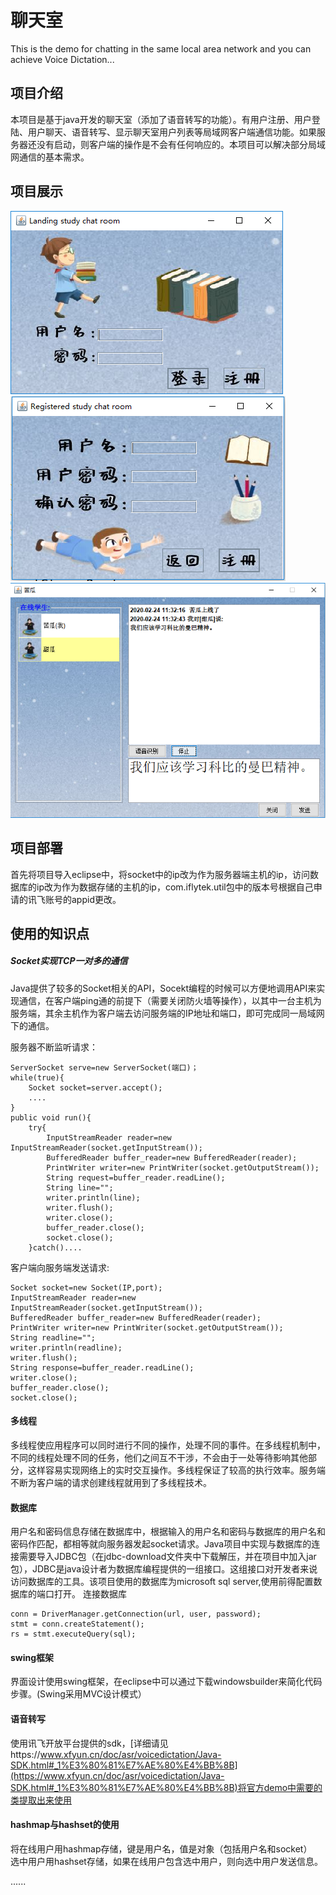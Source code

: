 # 聊天室
This is the demo for chatting in the same local area network and you can achieve Voice Dictation...
## 项目介绍
本项目是基于java开发的聊天室（添加了语音转写的功能）。有用户注册、用户登陆、用户聊天、语音转写、显示聊天室用户列表等局域网客户端通信功能。如果服务器还没有启动，则客户端的操作是不会有任何响应的。本项目可以解决部分局域网通信的基本需求。
## 项目展示
![](https://github.com/Eleven-is-cool/img-folder/blob/master/chatting-1.PNG)
![](https://github.com/Eleven-is-cool/img-folder/blob/master/chatting-2.PNG)
![](https://github.com/Eleven-is-cool/img-folder/blob/master/chatting-3.PNG)
## 项目部署
首先将项目导入eclipse中，将socket中的ip改为作为服务器端主机的ip，访问数据库的ip改为作为数据存储的主机的ip，com.iflytek.util包中的版本号根据自己申请的讯飞账号的appid更改。

## 使用的知识点   
##### Socket实现TCP一对多的通信    
Java提供了较多的Socket相关的API，Socekt编程的时候可以方便地调用API来实现通信，在客户端ping通的前提下（需要关闭防火墙等操作），以其中一台主机为服务端，其余主机作为客户端去访问服务端的IP地址和端口，即可完成同一局域网下的通信。     

服务器不断监听请求：  

	ServerSocket serve=new ServerSocket(端口)；
	while(true){
		Socket socket=server.accept();    
		....
	}
	public void run(){
		try{
			InputStreamReader reader=new InputStreamReader(socket.getInputStream());
			BufferedReader buffer_reader=new BufferedReader(reader);
			PrintWriter writer=new PrintWriter(socket.getOutputStream());
			String request=buffer_reader.readLine();
			String line="";
			writer.println(line);
			writer.flush();
			writer.close();
			buffer_reader.close();
			socket.close();
		}catch()....

客户端向服务端发送请求:

	Socket socket=new Socket(IP,port);
	InputStreamReader reader=new InputStreamReader(socket.getInputStream());     
	BufferedReader buffer_reader=new BufferedReader(reader);   	 
	PrintWriter writer=new PrintWriter(socket.getOutputStream());    
	String readline="";
	writer.println(readline);
	writer.flush();
	String response=buffer_reader.readLine();
	writer.close();
	buffer_reader.close();
	socket.close();				

#### 多线程
多线程使应用程序可以同时进行不同的操作，处理不同的事件。在多线程机制中，不同的线程处理不同的任务，他们之间互不干涉，不会由于一处等待影响其他部分，这样容易实现网络上的实时交互操作。多线程保证了较高的执行效率。服务端不断为客户端的请求创建线程就用到了多线程技术。

#### 数据库
用户名和密码信息存储在数据库中，根据输入的用户名和密码与数据库的用户名和密码作匹配，都相等就向服务器发起socket请求。Java项目中实现与数据库的连接需要导入JDBC包（在jdbc-download文件夹中下载解压，并在项目中加入jar包），JDBC是java设计者为数据库编程提供的一组接口。这组接口对开发者来说访问数据库的工具。该项目使用的数据库为microsoft sql server,使用前得配置数据库的端口打开。
连接数据库

	conn = DriverManager.getConnection(url, user, password);  					         
	stmt = conn.createStatement(); 
	rs = stmt.executeQuery(sql);

#### swing框架    
界面设计使用swing框架，在eclipse中可以通过下载windowsbuilder来简化代码步骤。(Swing采用MVC设计模式）   

#### 语音转写  
使用讯飞开放平台提供的sdk，[详细请见https://www.xfyun.cn/doc/asr/voicedictation/Java-SDK.html#_1%E3%80%81%E7%AE%80%E4%BB%8B](https://www.xfyun.cn/doc/asr/voicedictation/Java-SDK.html#_1%E3%80%81%E7%AE%80%E4%BB%8B)将官方demo中需要的类提取出来使用          

#### hashmap与hashset的使用
将在线用户用hashmap存储，键是用户名，值是对象（包括用户名和socket）        
选中用户用hashset存储，如果在线用户包含选中用户，则向选中用户发送信息。   


......


